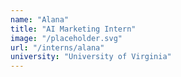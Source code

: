 ```yaml
---
name: "Alana"
title: "AI Marketing Intern"
image: "/placeholder.svg"
url: "/interns/alana"
university: "University of Virginia"
---
```

